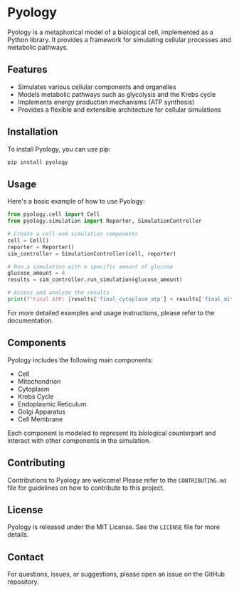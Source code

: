 # Pyology

Pyology is a metaphorical model of a biological cell, implemented as a Python library. It provides a framework for simulating cellular processes and metabolic pathways.

## Features

- Simulates various cellular components and organelles
- Models metabolic pathways such as glycolysis and the Krebs cycle
- Implements energy production mechanisms (ATP synthesis)
- Provides a flexible and extensible architecture for cellular simulations

## Installation

To install Pyology, you can use pip:

```bash
pip install pyology
```

## Usage

Here's a basic example of how to use Pyology:

```python
from pyology.cell import Cell
from pyology.simulation import Reporter, SimulationController

# Create a cell and simulation components
cell = Cell()
reporter = Reporter()
sim_controller = SimulationController(cell, reporter)

# Run a simulation with a specific amount of glucose
glucose_amount = 4
results = sim_controller.run_simulation(glucose_amount)

# Access and analyze the results
print(f"Final ATP: {results['final_cytoplasm_atp'] + results['final_mitochondrion_atp']:.2f}")
```

For more detailed examples and usage instructions, please refer to the documentation.

## Components

Pyology includes the following main components:

- Cell
- Mitochondrion
- Cytoplasm
- Krebs Cycle
- Endoplasmic Reticulum
- Golgi Apparatus
- Cell Membrane

Each component is modeled to represent its biological counterpart and interact with other components in the simulation.

## Contributing

Contributions to Pyology are welcome! Please refer to the `CONTRIBUTING.md` file for guidelines on how to contribute to this project.

## License

Pyology is released under the MIT License. See the `LICENSE` file for more details.

## Contact

For questions, issues, or suggestions, please open an issue on the GitHub repository.
